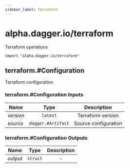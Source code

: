 ```yaml
---
sidebar_label: terraform
---
```


# alpha.dagger.io/terraform

Terraform operations

```cue
import "alpha.dagger.io/terraform"
```

## terraform.#Configuration

Terraform configuration

### terraform.#Configuration Inputs

| Name             | Type                  | Description            |
| -------------    |:-------------:        |:-------------:         |
|*version*         | `latest`              |Terraform version       |
|*source*          | `dagger.#Artifact`    |Source configuration    |

### terraform.#Configuration Outputs

| Name             | Type              | Description        |
| -------------    |:-------------:    |:-------------:     |
|*output*          | `struct`          |-                   |
